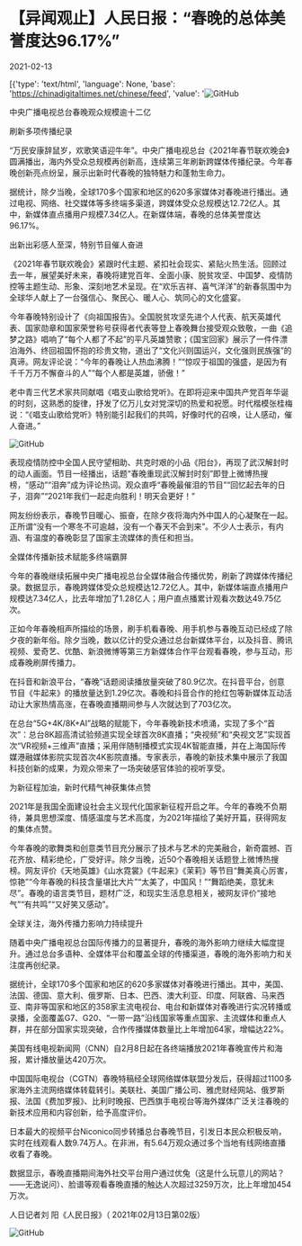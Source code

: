 # 【异闻观止】人民日报：“春晚的总体美誉度达96.17%”

2021-02-13

[{'type': 'text/html', 'language': None, 'base': 'https://chinadigitaltimes.net/chinese/feed', 'value': '![GitHub](https://chinadigitaltimes.net/chinese/files/2021/02/截屏2021-02-13-上午8.48.25.png)

中央广播电视总台春晚观众规模逾十二亿

刷新多项传播纪录

“万民安康辞鼠岁，欢歌笑语迎牛年”。中央广播电视总台《2021年春节联欢晚会》圆满播出，海内外受众总规模再创新高，连续第三年刷新跨媒体传播纪录。今年春晚创新亮点纷呈，展示出新时代春晚的独特魅力和蓬勃生命力。

据统计，除夕当晚，全球170多个国家和地区的620多家媒体对春晚进行播出。通过电视、网络、社交媒体等多终端多渠道，跨媒体受众总规模达12.72亿人。其中，新媒体直点播用户规模7.34亿人。在新媒体端，春晚的总体美誉度达96.17%。

出新出彩感人至深，特别节目催人奋进

《2021年春节联欢晚会》紧跟时代主题、紧扣社会现实、紧贴火热生活。回顾过去一年，展望美好未来，春晚将建党百年、全面小康、脱贫攻坚、中国梦、疫情防控等主题生动、形象、深刻地艺术呈现。在“欢乐吉祥、喜气洋洋”的新春氛围中为全球华人献上了一台强信心、聚民心、暖人心、筑同心的文化盛宴。

今年春晚特别设计了《向祖国报告》。全国脱贫攻坚先进个人代表、航天英雄代表、国家勋章和国家荣誉称号获得者代表等登上春晚舞台接受观众致敬，一曲《追梦之路》唱响了“每个人都了不起”的平凡英雄赞歌；《国宝回家》展示了一件件漂泊海外、终回祖国怀抱的珍贵文物，道出了“文化兴则国运兴，文化强则民族强”的真谛。网友评论说：“今年的春晚让人热血沸腾！”“惊叹于祖国的强盛，是因为有千千万万不懈奋斗的人”“每个人都是英雄，骄傲！”

老中青三代艺术家共同献唱《唱支山歌给党听》。在即将迎来中国共产党百年华诞的时刻，这熟悉的旋律，抒发了亿万儿女对党深切的热爱和祝愿。时代楷模张桂梅说：“《唱支山歌给党听》特别能引起我们的共鸣，好像时代的召唤，让人感动，催人奋进。”

![GitHub](https://chinadigitaltimes.net/chinese/files/2021/02/post-662634-6027d89aaf54c.png)

表现疫情防控中全国人民守望相助、共克时艰的小品《阳台》，再现了武汉解封时的动人画面。节目一经播出，话题“春晚重现武汉解封时刻”即登上微博热搜榜，“感动”“泪奔”成为评论热词。观众直呼“春晚最催泪的节目”“回忆起去年的日子，泪奔”“2021年我们一起走向胜利！明天会更好！”

网友纷纷表示，春晚节目暖心、振奋，在除夕夜将海内外中国人的心凝聚在一起。 正所谓“没有一个寒冬不可逾越，没有一个春天不会到来”。不少人士表示，有内涵、有温度的春晚彰显了国家主流媒体的责任和担当。

全媒体传播新技术赋能多终端霸屏

今年的春晚继续拓展中央广播电视总台全媒体融合传播优势，刷新了跨媒体传播纪录。数据显示，春晚跨媒体受众总规模达12.72亿人。其中，新媒体端直点播用户规模达7.34亿人，比去年增加了1.28亿人；用户直点播累计观看次数达49.75亿次。

正如今年春晚相声所描绘的场景，刷手机看春晚、用手机参与春晚互动已经成了除夕夜的新年俗。除夕当晚，数以亿计的受众通过总台新媒体平台，以及抖音、腾讯视频、爱奇艺、优酷、新浪微博等第三方新媒体合作平台观看春晚，参与互动，形成春晚刷屏传播力。

在抖音和新浪平台，“春晚”话题阅读播放量突破了80.9亿次。在抖音平台，创意节目《牛起来》的播放量达到1.29亿次。春晚和抖音合作的抢红包等新媒体互动活动让大家热情高涨，在春晚直播期间参与人次就达到了703亿次。

在总台“5G+4K/8K+AI”战略的赋能下，今年春晚新技术喷涌，实现了多个“首次”：总台8K超高清试验频道实现全球首次8K直播；“央视频”和“央视文艺”实现首次“VR视频+三维声”直播；采用伴随制播模式实现4K智能直播，并在上海国际传媒港融媒体影院实现首次4K影院直播。专家表示，春晚的新技术集中展示了我国科技创新的成果，为观众带来了一场突破感官体验的视听享受。

为新征程加油，新时代精气神获集体点赞

2021年是我国全面建设社会主义现代化国家新征程开启之年。今年的春晚不负期待，兼具思想深度、情感温度与艺术高度，为2021年描绘了美好开篇，获得网友的集体点赞。

今年春晚的歌舞类和创意类节目充分展示了技术与艺术的完美融合，新奇震撼、百花齐放、精彩绝伦，广受好评。除夕当晚，近50个春晚相关话题登上微博热搜榜。网友评价《天地英雄》《山水霓裳》《牛起来》《茉莉》等节目“舞美真心厉害，惊艳”“今年春晚的科技含量堪比大片”“太美了，中国风！”“舞蹈绝美，意犹未尽”。春晚的语言类节目，题材广泛，和现实生活息息相关，被网友评价“接地气”“有共鸣”“又好笑又感动”。

全球关注，海外传播力影响力持续提升

随着中央广播电视总台国际传播力的显著提升，春晚的海外影响力继续大幅度提升。通过总台多语种、全媒体平台和覆盖全球的传播渠道，春晚的海外影响力和关注度再创纪录。

据统计，全球170多个国家和地区的620多家媒体对春晚进行播出。其中，美国、法国、德国、意大利、俄罗斯、日本、巴西、澳大利亚、印度、阿联酋、马来西亚、南非等国家和地区的358家主流电视台、电台和新媒体对春晚进行实况转播或录播，全面覆盖G7、G20、“一带一路”沿线国家等重点国家、主流媒体和重点人群，并在部分国家实现突破，合作传播媒体数量比上年增加64家，增幅达22%。

美国有线电视新闻网（CNN）自2月8日起在各终端播放2021年春晚宣传片和海报，累计播放量达420万次。

中国国际电视台（CGTN）春晚特稿经全球网络媒体联盟分发后，获得超过1100多家海外主流网络媒体转载转引。美联社、美国广播公司、雅虎财经网站、俄罗斯报、法国《费加罗报》、比利时晚报、巴西旗手电视台等海外媒体广泛关注春晚的新技术应用和内容创新，给予高度评价。

日本最大的视频平台Niconico同步转播总台春晚节目，引发日本民众积极反响，实时在线观看人数9.74万人。在非洲，有5.64万观众通过多个当地有线网络直播收看了春晚。

数据显示，春晚直播期间海外社交平台用户通过优兔（这是什么玩意儿的网站？——无逸说问）、脸谱等观看春晚直播的触达人次超过3259万次，比上年增加454万次。

人日记者刘 阳《人民日报》（ 2021年02月13日第02版）

![GitHub](https://chinadigitaltimes.net/chinese/files/2021/02/post-662634-6027d8a6ba1e3.png)


